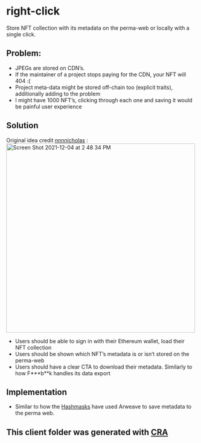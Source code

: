 # right-click

Store NFT collection with its metadata on the perma-web or locally with a single click.

## Problem:

- JPEGs are stored on CDN’s.
- If the maintainer of a project stops paying for the CDN, your NFT will 404 :(
- Project meta-data might be stored off-chain too (explicit traits), additionally adding to the problem
- I might have 1000 NFT’s, clicking through each one and saving it would be painful user experience

## Solution

Original idea credit [nnnnicholas](https://twitter.com/nnnnicholas) : <img width="500" alt="Screen Shot 2021-12-04 at 2 48 34 PM" src="https://user-images.githubusercontent.com/2502947/144722722-b073deca-5951-4713-8014-4c9dc6b5966e.png">

- Users should be able to sign in with their Ethereum wallet, load their NFT collection
- Users should be shown which NFT’s metadata is or isn’t stored on the perma-web
- Users should have a clear CTA to download their metadata. Similarly to how F**\*b**k handles its data export

## Implementation

- Similar to how the [Hashmasks](https://thehashmasks.medium.com/on-permanence-of-the-hashmasks-artwork-50abd16baa55) have used Arweave to save metadata to the perma web.

## This client folder was generated with [CRA](https://github.com/facebook/create-react-app)
